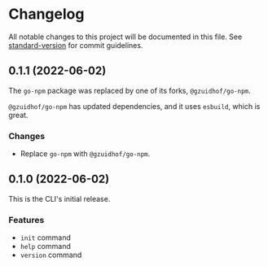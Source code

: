 # Changelog

All notable changes to this project will be documented in this file. See [standard-version](https://github.com/conventional-changelog/standard-version) for commit guidelines.

## 0.1.1 (2022-06-02)

The `go-npm` package was replaced by one of its forks, `@gzuidhof/go-npm`.

`@gzuidhof/go-npm` has updated dependencies, and it uses `esbuild`, which is great.

### Changes

- Replace `go-npm` with `@gzuidhof/go-npm`.

## 0.1.0 (2022-06-02)

This is the CLI's initial release.

### Features

- `init` command
- `help` command
- `version` command
